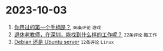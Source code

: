 # 2023-10-03

1. [你用过的第一个手柄是？](https://www.v2ex.com/t/978665) `36条评论` `游戏`
1. [退休老教师，在深圳，能找到什么样的工作呢？](https://www.v2ex.com/t/978678) `22条评论` `酷工作`
1. [Debian 还是 Ubuntu server](https://www.v2ex.com/t/978670) `12条评论` `Linux`
